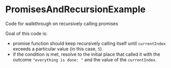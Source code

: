 # PromisesAndRecursionExample
Code for walkthrough on recursively calling promises

Goal of this code is:

- promise function should keep recursively calling itself until `currentIndex` exceeds a particular value (in this case, `5`)
- if the condition is met, resolve to the initial place that called it with the outcome `"everything is done: "` and the value of the `currentIndex`.